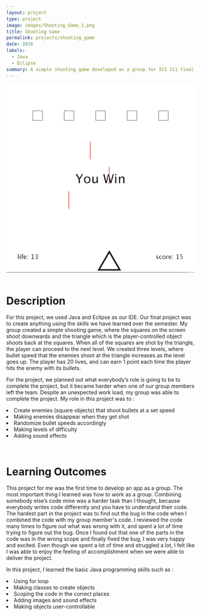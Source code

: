 ```yaml
---
layout: project
type: project
image: images/Shooting_Game_1.png
title: Shooting Game
permalink: projects/shooting_game
date: 2016
labels:
  - Java
  - Eclipse
summary: A simple shooting game developed as a group for ICS 111 final project using eclipse.
---
```



<div align="middle"><img src="../images/Shooting_Game_2.png"></div>
  
<br>

<h1>Description</h1>
<p>For this project, we used Java and Eclipse as our IDE. Our final project was to create anything using the skills we have learned over the semester.  My group created a simple shooting game, where the squares on the screen shoot downwards and the triangle which is the player-controlled object shoots back at the squares. When all of the squares are shot by the triangle, the player can proceed to the next level. We created three levels, where bullet speed that the enemies shoot at the triangle increases as the level goes up. The player has 20 lives, and can earn 1 point each time the player hits the enemy with its bullets. </p>

<p>For the project, we planned out what everybody’s role is going to be to complete the project, but it became harder when one of our group members left the team. Despite an unexpected work load, my group was able to complete the project. 
My role in this project was to :
  <li> Create enemies (square objects) that shoot bullets at a set speed </li>
  <li> Making enemies disappear when they get shot </li>
  <li> Randomize bullet speeds accordingly </li>
  <li> Making levels of difficulty </li>
  <li> Adding sound effects </li>
</p>

<br>

<h1>Learning Outcomes</h1>
<p>This project for me was the first time to develop an app as a group. The most important thing I learned was how to work as a group. Combining somebody else’s code mine was a harder task than I thought, because everybody writes code differently and you have to understand their code. The hardest part in the project was to find out the bug in the code when I combined the code with my group member's code. I reviewed the code many times to figure out what was wrong with it, and spent a lot of time trying to figure out the bug. Once I found out that one of the parts in the code was in the wrong scope and finally fixed the bug, I was very happy and excited. Even though we spent a lot of time and struggled a lot, I felt like I was able to enjoy the feeling of accomplishment when we were able to deliver the project. </p>
<p>In this project, I learned the basic Java programming skills such as :
  <li> Using for loop</li>
  <li> Making classes to create objects </li>
  <li> Scoping the code in the correct places </li>
  <li> Adding images and sound effects </li>
  <li> Making objects user-controllable </li>
</p>

